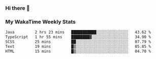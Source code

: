 ### Hi there 👋

<!--
**royschrauwen/royschrauwen** is a ✨ _special_ ✨ repository because its `README.md` (this file) appears on your GitHub profile.

Here are some ideas to get you started:

- 🔭 I’m currently working on ...
- 🌱 I’m currently learning ...
- 👯 I’m looking to collaborate on ...
- 🤔 I’m looking for help with ...
- 💬 Ask me about ...
- 📫 How to reach me: ...
- 😄 Pronouns: ...
- ⚡ Fun fact: ...
-->


### My WakaTime Weekly Stats
<!--START_SECTION:waka-->

```txt
Java         2 hrs 23 mins   ███████████░░░░░░░░░░░░░░   43.62 %
TypeScript   1 hr 55 mins    ████████▓░░░░░░░░░░░░░░░░   34.90 %
SCSS         25 mins         ██░░░░░░░░░░░░░░░░░░░░░░░   07.79 %
Text         19 mins         █▒░░░░░░░░░░░░░░░░░░░░░░░   05.85 %
HTML         15 mins         █▒░░░░░░░░░░░░░░░░░░░░░░░   04.70 %
```

<!--END_SECTION:waka-->
